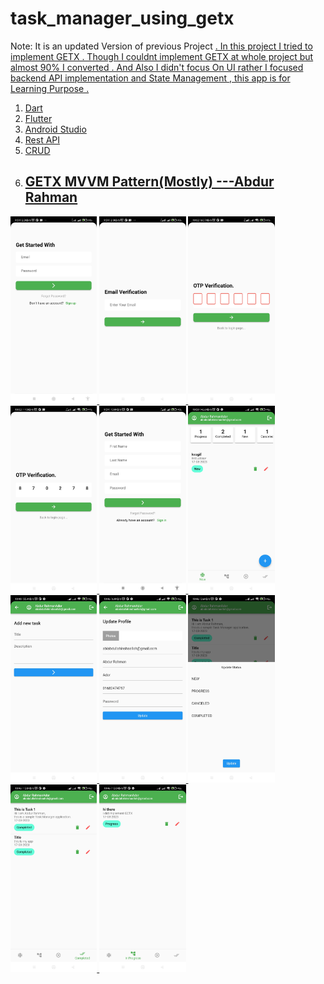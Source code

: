 # task_manager_using_getx
Note:
It is an updated Version of previous Project <a href="https://github.com/abdurrahmanador/dynamic_task_manager">. 
In this project I tried to implement GETX . Though I couldnt implement GETX at whole project but almost 90% I converted . And Also I didn't focus On UI rather I focused backend API implementation and State Management , this app is for Learning Purpose .
1. Dart
2. Flutter
3. Android Studio
4. Rest API
5. CRUD
6. GETX
MVVM Pattern(Mostly)
---Abdur Rahman
   ------------
<img src="https://github.com/abdurrahmanador/task_manager_using_getx/blob/master/111.jpg" height=300 wdith=180>
<img src="https://github.com/abdurrahmanador/task_manager_using_getx/blob/master/222.jpg" height=300 wdith=180>
<img src="https://github.com/abdurrahmanador/task_manager_using_getx/blob/master/333.jpg" height=300 wdith=180>
<img src="https://github.com/abdurrahmanador/task_manager_using_getx/blob/master/444.jpg" height=300 wdith=180>
<img src="https://github.com/abdurrahmanador/task_manager_using_getx/blob/master/555.jpg" height=300 wdith=180>
<img src="https://github.com/abdurrahmanador/task_manager_using_getx/blob/master/666.jpg" height=300 wdith=180>
<img src="https://github.com/abdurrahmanador/task_manager_using_getx/blob/master/777.jpg" height=300 wdith=180>
<img src="https://github.com/abdurrahmanador/task_manager_using_getx/blob/master/888.jpg" height=300 wdith=180>
<img src="https://github.com/abdurrahmanador/task_manager_using_getx/blob/master/999.jpg" height=300 wdith=180>
<img src="https://github.com/abdurrahmanador/task_manager_using_getx/blob/master/101010.jpg" height=300 wdith=180>
<img src="https://github.com/abdurrahmanador/task_manager_using_getx/blob/master/111111.jpg" height=300 wdith=180>

<br>

